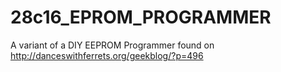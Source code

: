 # 28c16_EPROM_PROGRAMMER
A variant of a DIY EEPROM Programmer found on http://danceswithferrets.org/geekblog/?p=496
